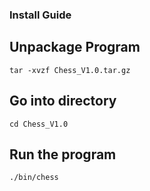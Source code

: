 ### Install Guide

## Unpackage Program
    
    tar -xvzf Chess_V1.0.tar.gz

## Go into directory 

    cd Chess_V1.0

## Run the program
    
    ./bin/chess
